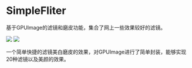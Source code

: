 # SimpleFliter
基于GPUImage的滤镜和磨皮功能，集合了网上一些效果较好的滤镜。

![](http://7xs4dk.com1.z0.glb.clouddn.com/IMG_8022.PNG)
![](http://7xs4dk.com1.z0.glb.clouddn.com/IMG_8023.PNG)

一个简单快捷的滤镜美白磨皮的效果，对GPUImage进行了简单封装，能够实现20种滤镜以及美颜的效果。

